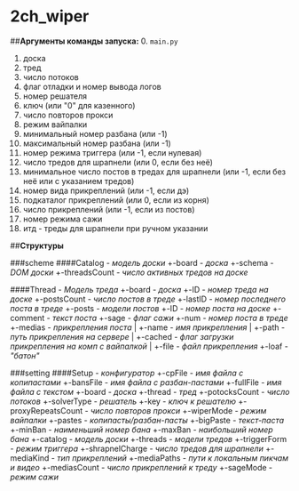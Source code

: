 # **2ch_wiper**

##**Аргументы команды запуска:**
0. `main.py`
1. доска
2. тред
3. число потоков
4. флаг отладки и номер вывода логов
5. номер решателя
6. ключ (или "0" для казенного)
7. число повторов прокси
8. режим вайпалки
9. минимальный номер разбана (или -1)
10. максимальный номер разбана (или -1)
11. номер режима триггера (или -1, если нулевая)
12. число тредов для шрапнели (или 0, если без неё)
13. минимальное число постов в тредах для шрапнели (или -1, если без неё или с указанием тредов)
14. номер вида прикреплений (или -1, если дэ)
15. подкаталог прикреплений (или 0, если из корня)
16. число прикреплений (или -1, если из постов)
17. номер режима сажи
18. итд - треды для шрапнели при ручном указании


##**Структуры**

###scheme
####Catalog - *модель доски*
+-board - *доска*
+-schema - *DOM доски*
+-threadsCount - *число активных тредов на доске*

####Thread - *Модель треда*
+-board - *доска*
+-ID - *номер треда на доске*
+-postsCount - *число постов в треде*
+-lastID - *номер последнего поста в треде*
+-posts - *модели постов*
  +-ID - *номер поста на доске*
  +-comment - *текст поста*
  +-sage - *флаг сажи*
  +-num - *номер поста в треде*
  +-medias - *прикрепления поста*
  | +-name - *имя прикрепления*
  | +-path - *путь прикрепления на сервере*
  | +-cached - *флаг загрузки прикрепления на комп с вайпалкой*
  | +-file - *файл прикрепления*
  +-loaf - *"батон"*

###setting
####Setup - *конфигуратор*
+-cpFile - *имя файла с копипастами*
+-bansFile - *имя файла с разбан-пастами*
+-fullFile - *имя файла с текстом*
+-board - *доска*
+-thread - *тред*
+-potocksCount - *число потоков*
+-solverType - *решатель*
+-key - *ключ к решателю*
+-proxyRepeatsCount - *число повторов прокси*
+-wiperMode - *режим вайпалки*
+-pastes - *копипасты/разбан-пасты*
+-bigPaste - *текст-паста*
+-minBan - *наименьший номер бана*
+-maxBan - *наибольший номер бана*
+-catalog - *модель доски*
+-threads - *модели тредов*
+-triggerForm - *режим триггера*
+-shrapnelCharge - *число тредов для шрапнели*
+-mediaKind - *тип прикреплений*
+-mediaPaths - *пути к локальным пикчам и видео*
+-mediasCount - *число прикреплений к треду*
+-sageMode - *режим сажи*
